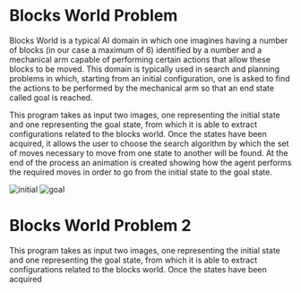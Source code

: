 # Blocks World Problem

Blocks World is a typical AI domain in which one imagines having a number of blocks (in our case a maximum of 6) identified by a number and a mechanical arm capable of performing certain actions that allow these blocks to be moved. This domain is typically used in search and planning problems in which, starting from an initial configuration, one is asked to find the actions to be performed by the mechanical arm so that an end state called goal is reached.

This program takes as input two images, one representing the initial state and one representing the goal state, from which it is able to extract configurations related to the blocks world. Once the states have been acquired, it allows the user to choose the search algorithm by which the set of moves necessary to move from one state to another will be found. At the end of the process an animation is created showing how the agent performs the required moves in order to go from the initial state to the goal state.

![initial](https://github.com/LucaSpadoni/blocks_world_problem/blob/main/images/initial.jpg)
![goal](https://github.com/LucaSpadoni/blocks_world_problem/blob/main/images/goal.jpg)




# Blocks World Problem 2

This program takes as input two images, one representing the initial state and one representing the goal state, from which it is able to extract configurations related to the blocks world. Once the states have been acquired
